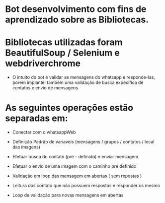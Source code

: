# Bot desenvolvimento com fins de aprendizado sobre as Bibliotecas.

# Bibliotecas utilizadas foram BeautifulSoup / Selenium  e webdriverchrome

* O intuito do bot é validar as mensagens do whatsapp e responde-las, porém implantei também uma validação de busca expecifica de contatos e envio de mensagens.

# As seguintes operações estão separadas em:

* Conectar com o whatsappWeb

* Definição Padrão de variaveis (mensagens /  grupos / contatos / local das imagens)

* Efetuar busca do contato (pré -  definido)  e enviar mensagem

* Efetuar o envio de uma imagem com o caminho pré definido

* Validação em loop das mensagem em abertas ( sem repostas )

* Leitura dos contato que não possuem respostas e responder os mesmo

* Loop de validação para novas mensagens em abertas
